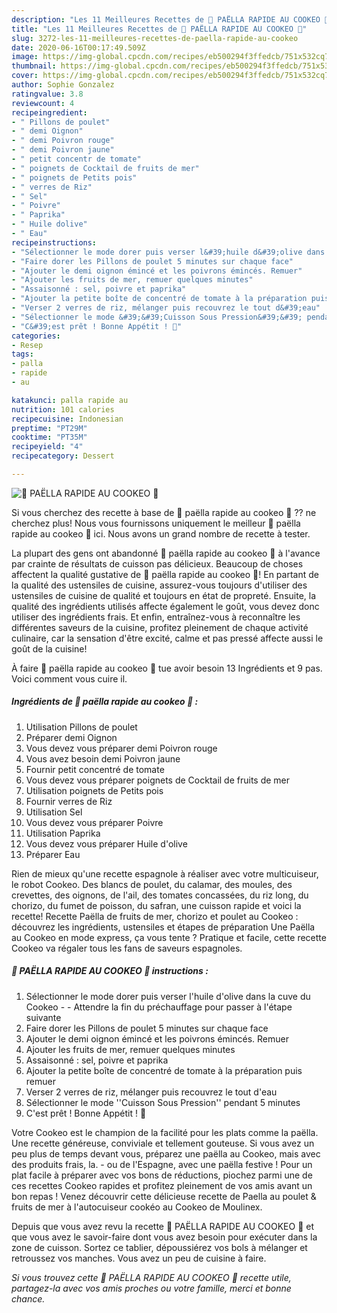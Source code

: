 ```yaml
---
description: "Les 11 Meilleures Recettes de 🥘 PAËLLA RAPIDE AU COOKEO 🥘"
title: "Les 11 Meilleures Recettes de 🥘 PAËLLA RAPIDE AU COOKEO 🥘"
slug: 3272-les-11-meilleures-recettes-de-paella-rapide-au-cookeo
date: 2020-06-16T00:17:49.509Z
image: https://img-global.cpcdn.com/recipes/eb500294f3ffedcb/751x532cq70/🥘-paella-rapide-au-cookeo-🥘-photo-principale-de-la-recette.jpg
thumbnail: https://img-global.cpcdn.com/recipes/eb500294f3ffedcb/751x532cq70/🥘-paella-rapide-au-cookeo-🥘-photo-principale-de-la-recette.jpg
cover: https://img-global.cpcdn.com/recipes/eb500294f3ffedcb/751x532cq70/🥘-paella-rapide-au-cookeo-🥘-photo-principale-de-la-recette.jpg
author: Sophie Gonzalez
ratingvalue: 3.8
reviewcount: 4
recipeingredient:
- " Pillons de poulet"
- " demi Oignon"
- " demi Poivron rouge"
- " demi Poivron jaune"
- " petit concentr de tomate"
- " poignets de Cocktail de fruits de mer"
- " poignets de Petits pois"
- " verres de Riz"
- " Sel"
- " Poivre"
- " Paprika"
- " Huile dolive"
- " Eau"
recipeinstructions:
- "Sélectionner le mode dorer puis verser l&#39;huile d&#39;olive dans la cuve du Cookeo   Attendre la fin du préchauffage pour passer à l&#39;étape suivante"
- "Faire dorer les Pillons de poulet 5 minutes sur chaque face"
- "Ajouter le demi oignon émincé et les poivrons émincés. Remuer"
- "Ajouter les fruits de mer, remuer quelques minutes"
- "Assaisonné : sel, poivre et paprika"
- "Ajouter la petite boîte de concentré de tomate à la préparation puis remuer"
- "Verser 2 verres de riz, mélanger puis recouvrez le tout d&#39;eau"
- "Sélectionner le mode &#39;&#39;Cuisson Sous Pression&#39;&#39; pendant 5 minutes"
- "C&#39;est prêt ! Bonne Appétit ! 🥰"
categories:
- Resep
tags:
- palla
- rapide
- au

katakunci: palla rapide au 
nutrition: 101 calories
recipecuisine: Indonesian
preptime: "PT29M"
cooktime: "PT35M"
recipeyield: "4"
recipecategory: Dessert

---
```



![🥘 PAËLLA RAPIDE AU COOKEO 🥘](https://img-global.cpcdn.com/recipes/eb500294f3ffedcb/751x532cq70/🥘-paella-rapide-au-cookeo-🥘-photo-principale-de-la-recette.jpg)

Si vous cherchez des recette à base de 🥘 paëlla rapide au cookeo 🥘 ?? ne cherchez plus! Nous vous fournissons uniquement le meilleur 🥘 paëlla rapide au cookeo 🥘 ici. Nous avons un grand nombre de recette à tester.

La plupart des gens ont abandonné 🥘 paëlla rapide au cookeo 🥘 à l'avance par crainte de résultats de cuisson pas délicieux. Beaucoup de choses affectent la qualité gustative de 🥘 paëlla rapide au cookeo 🥘! En partant de la qualité des ustensiles de cuisine, assurez-vous toujours d'utiliser des ustensiles de cuisine de qualité et toujours en état de propreté. Ensuite, la qualité des ingrédients utilisés affecte également le goût, vous devez donc utiliser des ingrédients frais. Et enfin, entraînez-vous à reconnaître les différentes saveurs de la cuisine, profitez pleinement de chaque activité culinaire, car la sensation d'être excité, calme et pas pressé affecte aussi le goût de la cuisine!

<!--inarticleads1-->

À faire 🥘 paëlla rapide au cookeo 🥘 tue avoir besoin 13 Ingrédients et 9 pas. Voici comment vous cuire il.

##### Ingrédients de 🥘 paëlla rapide au cookeo 🥘 :

1. Utilisation  Pillons de poulet
1. Préparer  demi Oignon
1. Vous devez vous préparer  demi Poivron rouge
1. Vous avez besoin  demi Poivron jaune
1. Fournir  petit concentré de tomate
1. Vous devez vous préparer  poignets de Cocktail de fruits de mer
1. Utilisation  poignets de Petits pois
1. Fournir  verres de Riz
1. Utilisation  Sel
1. Vous devez vous préparer  Poivre
1. Utilisation  Paprika
1. Vous devez vous préparer  Huile d&#39;olive
1. Préparer  Eau


Rien de mieux qu&#39;une recette espagnole à réaliser avec votre multicuiseur, le robot Cookeo. Des blancs de poulet, du calamar, des moules, des crevettes, des oignons, de l&#39;ail, des tomates concassées, du riz long, du chorizo, du fumet de poisson, du safran, une cuisson rapide et voici la recette! Recette Paëlla de fruits de mer, chorizo et poulet au Cookeo : découvrez les ingrédients, ustensiles et étapes de préparation Une Paëlla au Cookeo en mode express, ça vous tente ? Pratique et facile, cette recette Cookeo va régaler tous les fans de saveurs espagnoles. 

<!--inarticleads2-->

##### 🥘 PAËLLA RAPIDE AU COOKEO 🥘 instructions :

1. Sélectionner le mode dorer puis verser l&#39;huile d&#39;olive dans la cuve du Cookeo  -  - Attendre la fin du préchauffage pour passer à l&#39;étape suivante
1. Faire dorer les Pillons de poulet 5 minutes sur chaque face
1. Ajouter le demi oignon émincé et les poivrons émincés. Remuer
1. Ajouter les fruits de mer, remuer quelques minutes
1. Assaisonné : sel, poivre et paprika
1. Ajouter la petite boîte de concentré de tomate à la préparation puis remuer
1. Verser 2 verres de riz, mélanger puis recouvrez le tout d&#39;eau
1. Sélectionner le mode &#39;&#39;Cuisson Sous Pression&#39;&#39; pendant 5 minutes
1. C&#39;est prêt ! Bonne Appétit ! 🥰


Votre Cookeo est le champion de la facilité pour les plats comme la paëlla. Une recette généreuse, conviviale et tellement gouteuse. Si vous avez un peu plus de temps devant vous, préparez une paëlla au Cookeo, mais avec des produits frais, la. - ou de l&#39;Espagne, avec une paëlla festive ! Pour un plat facile à préparer avec vos bons de réductions, piochez parmi une de ces recettes Cookeo rapides et profitez pleinement de vos amis avant un bon repas ! Venez découvrir cette délicieuse recette de Paella au poulet &amp; fruits de mer à l&#39;autocuiseur cookéo au Cookeo de Moulinex. 

<!--inarticleads1-->

<p>
Depuis que vous avez revu la recette 🥘 PAËLLA RAPIDE AU COOKEO 🥘 et que vous avez le savoir-faire dont vous avez besoin pour exécuter dans la zone de cuisson. Sortez ce tablier, dépoussiérez vos bols à mélanger et retroussez vos manches. Vous avez un peu de cuisine à faire.
</p>

<p>
<i>Si vous trouvez cette 🥘 PAËLLA RAPIDE AU COOKEO 🥘 recette utile, partagez-la avec vos amis proches ou votre famille, merci et bonne chance.</i>
</p>
